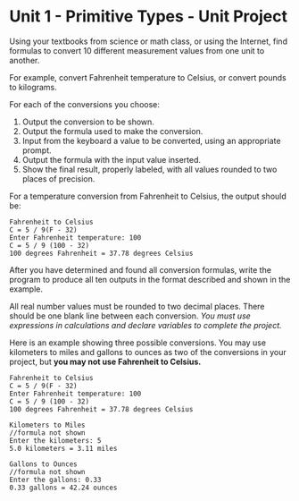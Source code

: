# Unit 1 - Primitive Types - Unit Project
Using your textbooks from science or math class, or using the Internet, find formulas to convert 10 different measurement values from one unit to another.

For example, convert Fahrenheit temperature to Celsius, or convert pounds to kilograms.

For each of the conversions you choose:
1. Output the conversion to be shown.
2. Output the formula used to make the conversion.
3. Input from the keyboard a value to be converted, using an appropriate prompt.
4. Output the formula with the input value inserted.
5. Show the final result, properly labeled, with all values rounded to two places of precision.

For a temperature conversion from Fahrenheit to Celsius, the output should be:
```
Fahrenheit to Celsius
C = 5 / 9(F - 32)
Enter Fahrenheit temperature: 100
C = 5 / 9 (100 - 32)
100 degrees Fahrenheit = 37.78 degrees Celsius
```
After you have determined and found all conversion formulas, write the program to produce all ten outputs in the format described and shown in the example.

All real number values must be rounded to two decimal places. There should be one blank line between each conversion. <i>You must use expressions in calculations and declare variables to complete the project.</i>

Here is an example showing three possible conversions. You may use kilometers to miles and gallons to ounces as two of the conversions in your project, but <b>you may not use Fahrenheit to Celsius.</b>
```
Fahrenheit to Celsius
C = 5 / 9(F - 32)
Enter Fahrenheit temperature: 100
C = 5 / 9 (100 - 32)
100 degrees Fahrenheit = 37.78 degrees Celsius

Kilometers to Miles
//formula not shown
Enter the kilometers: 5
5.0 kilometers = 3.11 miles

Gallons to Ounces
//formula not shown
Enter the gallons: 0.33
0.33 gallons = 42.24 ounces
```